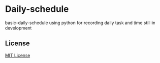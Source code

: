# Daily-schedule
basic-daily-schedule using python
for recording daily task and time 
still in development


## License
[MIT License](LICENSE)

